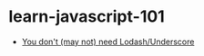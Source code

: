 # learn-javascript-101

* [You don't (may not) need Lodash/Underscore](https://github.com/you-dont-need/You-Dont-Need-Lodash-Underscore)